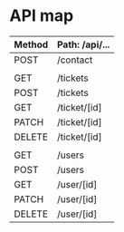 # API map

| Method | Path: /api/... |
| ------ | -------------- |
| POST   | /contact       |
|        |                |
| GET    | /tickets       |
| POST   | /tickets       |
| GET    | /ticket/[id]   |
| PATCH  | /ticket/[id]   |
| DELETE | /ticket/[id]   |
|        |                |
| GET    | /users         |
| POST   | /users         |
| GET    | /user/[id]     |
| PATCH  | /user/[id]     |
| DELETE | /user/[id]     |
